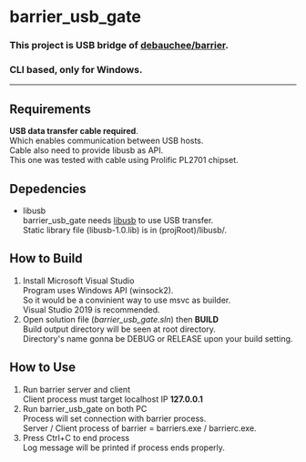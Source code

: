 # barrier_usb_gate
### This project is USB bridge of [debauchee/barrier](https://github.com/debauchee/barrier).  
### CLI based, only for Windows.  
---

## Requirements
__USB data transfer cable required__.  
Which enables communication between USB hosts.  
Cable also need to provide libusb as API.  
This one was tested with cable using Prolific PL2701 chipset.

## Depedencies
- libusb  
barrier_usb_gate needs [libusb](https://libusb.info/) to use USB transfer.  
Static library file (libusb-1.0.lib) is in (projRoot)/libusb/.  

## How to Build
1. Install Microsoft Visual Studio  
Program uses Windows API (winsock2).  
So it would be a convinient way to use msvc as builder.  
Visual Studio 2019 is recommended.  
2. Open solution file (_barrier_usb_gate.sln_) then __BUILD__  
Build output directory will be seen at root directory.  
Directory's name gonna be DEBUG or RELEASE upon your build setting.  

## How to Use
1. Run barrier server and client  
Client process must target localhost IP __127.0.0.1__  
2. Run barrier_usb_gate on both PC  
Process will set connection with barrier process.  
Server / Client process of barrier = barriers.exe / barrierc.exe.  
3. Press Ctrl+C to end process  
Log message will be printed if process ends properly. 